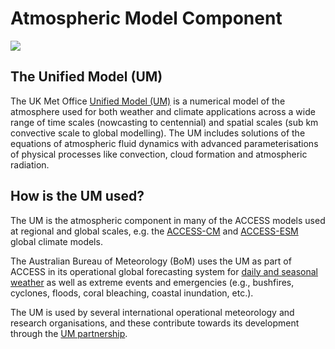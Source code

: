 # <div class="highlight-bg"> Atmospheric Model Component </div>

<!-- {% include "call_contribute.md" %} -->

<!-- ![Atmosphere Component Logo](../../assets/component-logos/components-without-titles/ACCESS icon ATMOSPHERE.png){align=right width=40%} -->

<img src = "../../../assets/component-logos/component-maps/atmosphere-component-map.png" class="image-background"></img>

## <div class="center-icons"> The Unified Model (UM)  </div>

The UK Met Office [Unified Model (UM)][um-web] is a numerical model of the atmosphere used for both weather and climate applications across a wide range of time scales (nowcasting to centennial) and spatial scales (sub km convective scale to global modelling). The UM includes solutions of the equations of atmospheric fluid dynamics with advanced parameterisations of physical processes like convection, cloud formation and atmospheric radiation. 

## How is the UM used?

The UM is the atmospheric component in many of the ACCESS models used at regional and global scales, e.g. the [ACCESS-CM](../configurations/access-cm.md) and [ACCESS-ESM](../configurations/access-esm.md) global climate models. 

The Australian Bureau of Meteorology (BoM) uses the UM as part of ACCESS in its operational global forecasting system for [daily and seasonal weather](bom-forecasts)  as well as extreme events and emergencies (e.g., bushfires, cyclones, floods, coral bleaching, coastal inundation, etc.).

The UM is used by several international operational meteorology and research organisations, and these contribute towards its development through the [UM partnership](metoffice-web).

<!--### Useful links
[STASH register](metoffice-stash-register): Metadata reference for the outputs variables. 
[metoffice-stash-register]: https://reference.metoffice.gov.uk/um/_stash
-->

[um-web]: https://www.metoffice.gov.uk/research/approach/modelling-systems/unified-model
[metoffice-web]: https://www.metoffice.gov.uk/research/approach/collaboration/unified-model/partnership
[bom-forecasts]: http://www.bom.gov.au/australia/charts/viewer/
